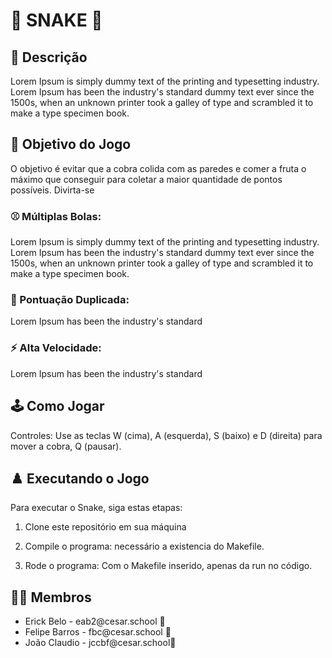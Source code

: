  

# 🐍 SNAKE 🐍

## 📄 Descrição

Lorem Ipsum is simply dummy text of the printing and typesetting industry. Lorem Ipsum has been the industry's standard dummy text ever since the 1500s, when an unknown printer took a galley of type and scrambled it to make a type specimen book.

## 🎯 Objetivo do Jogo

O objetivo é evitar que a cobra colida com as paredes e comer a fruta o máximo que conseguir para coletar a maior quantidade de pontos possíveis.
Divirta-se 

### ⚾ Múltiplas Bolas:
Lorem Ipsum is simply dummy text of the printing and typesetting industry. Lorem Ipsum has been the industry's standard dummy text ever since the 1500s, when an unknown printer took a galley of type and scrambled it to make a type specimen book.

### 👾 Pontuação Duplicada:
Lorem Ipsum has been the industry's standard

### ⚡️ Alta Velocidade:
Lorem Ipsum has been the industry's standard


## 🕹️ Como Jogar
Controles: Use as teclas W (cima), A (esquerda), S (baixo) e D (direita) para mover a cobra, Q (pausar).


## ♟️ Executando o Jogo

Para executar o Snake, siga estas etapas:

1. Clone este repositório em sua máquina
   
3. Compile o programa:
   necessário a existencia do Makefile.

4. Rode o programa:
   Com o Makefile inserido, apenas da run no código.

## 👩‍💻 Membros

<ul>
  <li>
    <a >Erick Belo - eab2@cesar.school 📩
  </li>
  <li>
    <a > Felipe Barros - fbc@cesar.school 📩
  </li>
  <li>
    <a > João Claudio - jccbf@cesar.school📩
  </li>
</ul>
